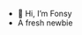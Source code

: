 - 👋 Hi, I’m Fonsy
- A fresh newbie

<!---
Fonsyb/Fonsyb is a ✨ special ✨ repository because its `README.md` (this file) appears on your GitHub profile.
You can click the Preview link to take a look at your changes.
--->

